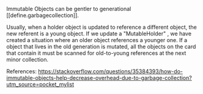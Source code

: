     
Immutable Objects can be gentler to generational [[define.garbagecollection]]. 

Usually,  when a holder object is updated to reference a different object, the new referent is a young object. 
If we update a "MutableHolder" , we have created a situation where an older object references a younger one. 
If a object that lives in the old generation is mutated, all the objects on the card that contain it must be scanned for old-to-young references at the next minor collection.

References:
    https://stackoverflow.com/questions/35384393/how-do-immutable-objects-help-decrease-overhead-due-to-garbage-collection?utm_source=pocket_mylist
